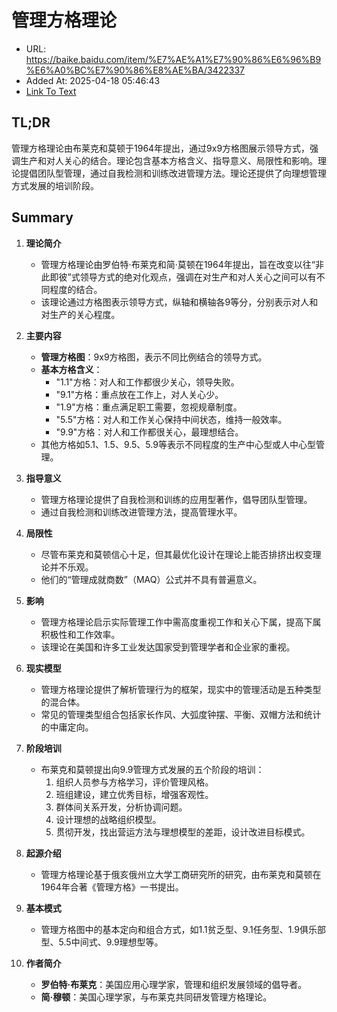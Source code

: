 # 管理方格理论
- URL: https://baike.baidu.com/item/%E7%AE%A1%E7%90%86%E6%96%B9%E6%A0%BC%E7%90%86%E8%AE%BA/3422337
- Added At: 2025-04-18 05:46:43
- [Link To Text](2025-04-18-管理方格理论_raw.md)

## TL;DR
管理方格理论由布莱克和莫顿于1964年提出，通过9x9方格图展示领导方式，强调生产和对人关心的结合。理论包含基本方格含义、指导意义、局限性和影响。理论提倡团队型管理，通过自我检测和训练改进管理方法。理论还提供了向理想管理方式发展的培训阶段。

## Summary
1. **理论简介**
   - 管理方格理论由罗伯特·布莱克和简·莫顿在1964年提出，旨在改变以往“非此即彼”式领导方式的绝对化观点，强调在对生产和对人关心之间可以有不同程度的结合。
   - 该理论通过方格图表示领导方式，纵轴和横轴各9等分，分别表示对人和对生产的关心程度。

2. **主要内容**
   - **管理方格图**：9x9方格图，表示不同比例结合的领导方式。
   - **基本方格含义**：
     - "1.1"方格：对人和工作都很少关心，领导失败。
     - "9.1"方格：重点放在工作上，对人关心少。
     - "1.9"方格：重点满足职工需要，忽视规章制度。
     - "5.5"方格：对人和工作关心保持中间状态，维持一般效率。
     - "9.9"方格：对人和工作都很关心，最理想结合。
   - 其他方格如5.1、1.5、9.5、5.9等表示不同程度的生产中心型或人中心型管理。

3. **指导意义**
   - 管理方格理论提供了自我检测和训练的应用型著作，倡导团队型管理。
   - 通过自我检测和训练改进管理方法，提高管理水平。

4. **局限性**
   - 尽管布莱克和莫顿信心十足，但其最优化设计在理论上能否排挤出权变理论并不乐观。
   - 他们的“管理成就商数”（MAQ）公式并不具有普遍意义。

5. **影响**
   - 管理方格理论启示实际管理工作中需高度重视工作和关心下属，提高下属积极性和工作效率。
   - 该理论在美国和许多工业发达国家受到管理学者和企业家的重视。

6. **现实模型**
   - 管理方格理论提供了解析管理行为的框架，现实中的管理活动是五种类型的混合体。
   - 常见的管理类型组合包括家长作风、大弧度钟摆、平衡、双帽方法和统计的中庸定向。

7. **阶段培训**
   - 布莱克和莫顿提出向9.9管理方式发展的五个阶段的培训：
     1. 组织人员参与方格学习，评价管理风格。
     2. 班组建设，建立优秀目标，增强客观性。
     3. 群体间关系开发，分析协调问题。
     4. 设计理想的战略组织模型。
     5. 贯彻开发，找出营运方法与理想模型的差距，设计改进目标模式。

8. **起源介绍**
   - 管理方格理论基于俄亥俄州立大学工商研究所的研究，由布莱克和莫顿在1964年合著《管理方格》一书提出。

9. **基本模式**
   - 管理方格图中的基本定向和组合方式，如1.1贫乏型、9.1任务型、1.9俱乐部型、5.5中间式、9.9理想型等。

10. **作者简介**
    - **罗伯特·布莱克**：美国应用心理学家，管理和组织发展领域的倡导者。
    - **简·穆顿**：美国心理学家，与布莱克共同研发管理方格理论。

